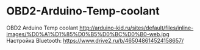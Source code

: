 # OBD2-Arduino-Temp-coolant
OBD2 Arduino Temp coolant
http://arduino-kid.ru/sites/default/files/inline-images/%D0%A1%D1%85%D0%B5%D0%BC%D0%B0-web.jpg
Настройка Bluetooth: https://www.drive2.ru/b/465048614524158657/
